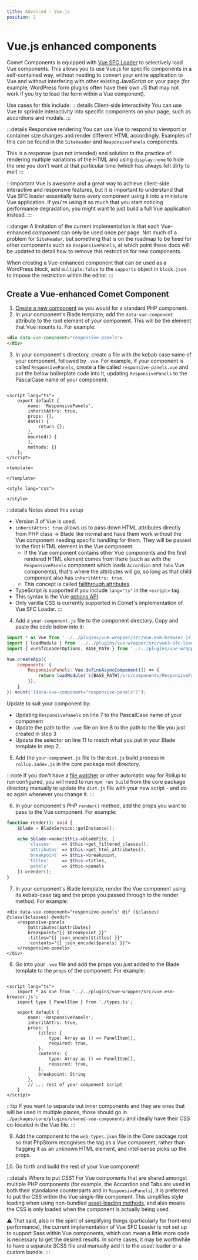 ```yaml
---
title: Advanced - Vue.js
position: 2
---
```


# Vue.js enhanced components

Comet Components is equipped with [Vue SFC Loader](https://github.com/FranckFreiburger/vue3-sfc-loader) to selectively load Vue components. This allows you to use Vue.js for specific components in a self-contained way, without needing to convert your entire application to Vue and without interfering with other existing JavaScript on your page (for example, WordPress form plugins often have their own JS that may not work if you try to load the form within a Vue component).

Use cases for this include:
:::details Client-side interactivity
You can use Vue to sprinkle interactivity into specific components on your page, such as accordions and modals.
:::

:::details Responsive rendering
You can use Vue to respond to viewport or container size changes and render different HTML accordingly. Examples of this can be found in the `SiteHeader` and `ResponsivePanels` components.

This is a response (pun not intended) and solution to the practice of rendering multiple variations of the HTML and using `display:none` to hide the one you don't want at that particular time (which has always felt dirty to me!)
:::

:::important
Vue is awesome and a great way to achieve client-side interactive and responsive features, but it is important to understand that Vue SFC loader essentially turns every component using it into a miniature Vue application. If you're using it so much that you start noticing performance degradation, you might want to just build a full Vue application instead.
:::

:::danger
A limitation of the current implementation is that each Vue-enhanced component can only be used once per page. Not much of a problem for `SiteHeader`, but something that is on the roadmap to be fixed for other components such as `ResponsivePanels`, at which point these docs will be updated to detail how to remove this restriction for new components.

When creating a Vue-enhanced component that can be used as a WordPress block, add `multiple:false` to the `supports` object in `block.json` to impose the restriction within the editor.
:::

## Create a Vue-enhanced Comet Component

1. [Create a new component](../../development-core/new-component.md) as you would for a standard PHP component.
2. In your component's Blade template, add the `data-vue-component` attribute to the root element of your component. This will be the element that Vue mounts to. For example:

```html
<div data-vue-component="responsive-panels">
</div>
```

3. In your component's directory, create a file with the kebab case name of your component, followed by `.vue`. For example, if your component is called `ResponsivePanels`, create a file called `responsive-panels.vue` and put the below boilerplate code into it, updating `ResponsivePanels` to the PascalCase name of your component:

```vue

<script lang="ts">
    export default {
        name: 'ResponsivePanels',
        inheritAttrs: true,
        props: {},
        data() {
            return {};
        },
        mounted() {
        },
        methods: {}
    };
</script>

<template>

</template>

<style lang="css">
	
</style>
```
:::details Notes about this setup
- Version 3 of Vue is used.
- `inheritAttrs: true` allows us to pass down HTML attributes directly from PHP class -> Blade like normal and have them work without the Vue component needing specific handling for them. They will be passed to the first HTML element in the Vue component.
	- If the Vue component contains other Vue components and the first rendered HTML element comes from there (such as with the `ResponsivePanels` component which loads `Accordion` and `Tabs` Vue components), that's where the attributes will go, so long as that child component also has `inheritAttrs: true`.
	- This concept is called [fallthrough attributes](https://vuejs.org/guide/components/attrs).
- TypeScript is supported if you include `lang="ts"` in the `<script>` tag.
- This syntax is the Vue [options API](https://vuejs.org/guide/introduction.html#options-api).
- Only vanilla CSS is currently supported in Comet's implementation of Vue SFC Loader.
  :::

4. Add a `your-component.js` file to the component directory. Copy and paste the code below into it:

```javascript
import * as Vue from '../../plugins/vue-wrapper/src/vue.esm-browser.js';
import { loadModule } from '../../plugins/vue-wrapper/src/vue3-sfc-loader.esm.js';
import { vueSfcLoaderOptions, BASE_PATH } from '../../plugins/vue-wrapper/src/index.js';

Vue.createApp({
	components: {
		ResponsivePanels: Vue.defineAsyncComponent(() => {
			return loadModule(`${BASE_PATH}/src/components/ResponsivePanels/responsive-panels.vue`, vueSfcLoaderOptions);
		}),
	}
}).mount('[data-vue-component="responsive-panels"]');
```

  Update to suit your component by:
  - Updating `ResponsivePanels` on line 7 to the PascalCase name of your component
  - Update the path to the `.vue` file on line 8 to the path to the file you just created in step 3
  - Update the selector on line 11 to match what you put in your Blade template in step 2.

5. Add the `your-component.js` file to the `dist.js` build process in `rollup.index.js` in the core package root directory.


:::note
If you don't have a [file watcher](../../local-dev-deep-dives/tooling-guides/phpstorm.md#file-watchers) or other automatic way for Rollup to run configured, you will need to run `npm run build` from the core package directory manually to update the `dist.js` file with your new script - and do so again whenever you change it.
:::

6. In your component's PHP `render()` method, add the props you want to pass to the Vue component. For example:

```php
function render(): void {
	$blade = BladeService::getInstance();

	echo $blade->make($this->bladeFile, [
		'classes'    => $this->get_filtered_classes(),
		'attributes' => $this->get_html_attributes(),
		'breakpoint' => $this->breakpoint,
		'titles'     => $this->titles,
		'panels'     => $this->panels
	])->render();
}
```

7. In your component's Blade template, render the Vue component using its kebab-case tag and the props you passed through to the render method. For example:

```blade
<div data-vue-component="responsive-panels" @if ($classes) @class($classes) @endif>
    <responsive-panels 
    	@attributes($attributes) 
    	breakpoint="{{ $breakpoint }}" 
    	:titles="{{ json_encode($titles) }}"
        :contents="{{ json_encode($panels) }}">
    </responsive-panels>
</div>
```

8. Go into your `.vue` file and add the props you just added to the Blade template to the `props` of the component. For example:

```vue

<script lang="ts">
    import * as Vue from '../../plugins/vue-wrapper/src/vue.esm-browser.js';
    import type { PanelItem } from './types.ts';

    export default {
        name: 'ResponsivePanels',
        inheritAttrs: true,
        props: {
            titles: {
                type: Array as () => PanelItem[],
                required: true,
            },
            contents: {
                type: Array as () => PanelItem[],
                required: true,
            },
            breakpoint: String
        },
        // ... rest of your component script
    }
</script>
```

:::tip
If you want to separate out inner components and they are ones that will be used in multiple places, those should go in 
`./packages/core/plugins/shared-vue-components` and ideally have their CSS co-located in the Vue file.
:::

9. Add the component to the `web-types.json` file in the Core package root so that PhpStorm recognises the tag as a Vue component, rather than flagging it as an unknown HTML element, and intellisense picks up the props.

10. Go forth and build the rest of your Vue component!

:::details Where to put CSS?
For Vue components that are shared amongst multiple PHP components (for example, the Accordion and Tabs are used in both their standalone counterparts and in `ResponsivePanels`), it is preferred to put the CSS within the Vue single-file component. This simplifies style loading when using non-bundled [asset-loading methods](../../development-new/overview.md#loading-assets), and also means the CSS is only loaded when the component is actually being used.

:warning: That said, also in the spirit of simplifying things (particularly for front-end performance), the current implementation of Vue SFC Loader is not set up to support Sass within Vue components, which can mean a little more code is necessary to get the desired results. In some cases, it may be worthwhile to have a separate SCSS file and manually add it to the asset loader or a custom bundle.
:::

